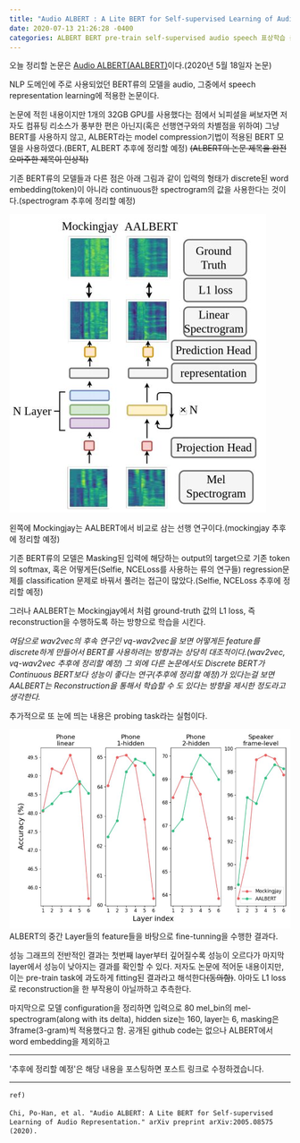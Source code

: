 ```yaml
---
title: "Audio ALBERT : A Lite BERT for Self-supervised Learning of Audio Representation"
date: 2020-07-13 21:26:28 -0400
categories: ALBERT BERT pre-train self-supervised audio speech 표상학습 음성 오디오
---
```


오늘 정리할 논문은 [Audio ALBERT(AALBERT)](https://arxiv.org/pdf/2005.08575.pdf)이다.(2020년 5월 18일자 논문)

NLP 도메인에 주로 사용되었던 BERT류의 모델을 audio, 그중에서 speech representation learning에 적용한 논문이다.

논문에 적힌 내용이지만 1개의 32GB GPU를 사용했다는 점에서 뇌피셜을 써보자면 저자도 컴퓨팅 리소스가 풍부한 편은 아닌지(혹은 선행연구와의 차별점을 위하여) 그냥 BERT를 사용하지 않고, ALBERT라는 model compression기법이 적용된 BERT 모델을 사용하였다.(BERT, ALBERT 추후에 정리할 예정) ~~(ALBERT의 논문 제목을 완전 오마주한 제목이 인상적)~~

기존 BERT류의 모델들과 다른 점은 아래 그림과 같이 입력의 형태가 discrete된 word embedding(token)이 아니라 continuous한 spectrogram의 값을 사용한다는 것이다.(spectrogram 추후에 정리할 예정) 

![audio-albert](/assets/images/aalbert.JPG)

왼쪽에 Mockingjay는 AALBERT에서 비교로 삼는 선행 연구이다.(mockingjay 추후에 정리할 예정)

기존 BERT류의 모델은 Masking된 입력에 해당하는 output의 target으로 기존 token의 softmax, 혹은 어떻게든(Selfie, NCELoss를 사용하는 류의 연구들) regression문제를 classification 문제로 바꿔서 풀려는 접근이 많았다.(Selfie, NCELoss 추후에 정리할 예정)

그러나 AALBERT는 Mockingjay에서 처럼 ground-truth 값의 L1 loss, 즉 reconstruction을 수행하도록 하는 방향으로 학습을 시킨다.

*여담으로 wav2vec의 후속 연구인 vq-wav2vec을 보면 어떻게든 feature를 discrete하게 만들어서 BERT를 사용하려는 방향과는 상당히 대조적이다.(wav2vec, vq-wav2vec 추후에 정리할 예정) 그 외에 다른 논문에서도 Discrete BERT가 Continuous BERT보다 성능이 좋다는 연구(추후에 정리할 예정)가 있다는걸 보면 AALBERT는 Reconstruction을 통해서 학습할 수 도 있다는 방향을 제시한 정도라고 생각한다.*

추가적으로 또 눈에 띄는 내용은 probing task라는 실험이다. 

![aalbert-probing](/assets/images/aalbert_probing.JPG)
ALBERT의 중간 Layer들의 feature들을 바탕으로 fine-tunning을 수행한 결과다.

성능 그래프의 전반적인 결과는 첫번째 layer부터 깊어질수록 성능이 오르다가 마지막 layer에서 성능이 낮아지는 결과를 확인할 수 있다. 저자도 논문에 적어둔 내용이지만, 이는 pre-train task에 과도하게 fitting된 결과라고 해석한다~~(동의함)~~. 아마도 L1 loss로 reconstruction을 한 부작용이 아닐까하고 추측한다.

마지막으로 모델 configuration을 정리하면 입력으로 80 mel_bin의 mel-spectrogram(along with its delta), hidden size는 160, layer는 6, masking은 3frame(3-gram)씩 적용했다고 함. 공개된 github code는 없으나 ALBERT에서 word embedding을 제외하고 

***

'추후에 정리할 예정'은 해당 내용을 포스팅하면 포스트 링크로 수정하겠습니다.

***
	ref)

	Chi, Po-Han, et al. "Audio ALBERT: A Lite BERT for Self-supervised Learning of Audio Representation." arXiv preprint arXiv:2005.08575 (2020).



